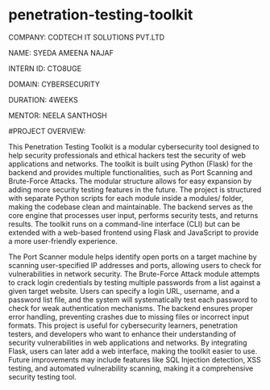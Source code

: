 # penetration-testing-toolkit

COMPANY: CODTECH IT SOLUTIONS PVT.LTD

NAME: SYEDA AMEENA NAJAF

INTERN ID: CTO8UGE

DOMAIN: CYBERSECURITY

DURATION: 4WEEKS

MENTOR: NEELA SANTHOSH

#PROJECT OVERVIEW:

This Penetration Testing Toolkit is a modular cybersecurity tool designed to help security professionals and ethical hackers test the security of web applications and networks. The toolkit is built using Python (Flask) for the backend and provides multiple functionalities, such as Port Scanning and Brute-Force Attacks. The modular structure allows for easy expansion by adding more security testing features in the future. The project is structured with separate Python scripts for each module inside a modules/ folder, making the codebase clean and maintainable. The backend serves as the core engine that processes user input, performs security tests, and returns results. The toolkit runs on a command-line interface (CLI) but can be extended with a web-based frontend using Flask and JavaScript to provide a more user-friendly experience.

The Port Scanner module helps identify open ports on a target machine by scanning user-specified IP addresses and ports, allowing users to check for vulnerabilities in network security. The Brute-Force Attack module attempts to crack login credentials by testing multiple passwords from a list against a given target website. Users can specify a login URL, username, and a password list file, and the system will systematically test each password to check for weak authentication mechanisms. The backend ensures proper error handling, preventing crashes due to missing files or incorrect input formats. This project is useful for cybersecurity learners, penetration testers, and developers who want to enhance their understanding of security vulnerabilities in web applications and networks. By integrating Flask, users can later add a web interface, making the toolkit easier to use. Future improvements may include features like SQL Injection detection, XSS testing, and automated vulnerability scanning, making it a comprehensive security testing tool.


